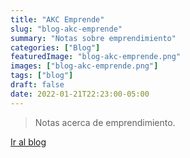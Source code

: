 ```yaml
---
title: "AKC Emprende"
slug: "blog-akc-emprende"
summary: "Notas sobre emprendimiento"
categories: ["Blog"]
featuredImage: "blog-akc-emprende.png"
images: ["blog-akc-emprende.png"]
tags: ["blog"]
draft: false
date: 2022-01-21T22:23:00-05:00
---
```

> Notas acerca de emprendimiento.

[Ir al blog](https://akc-emprende.netlify.app)